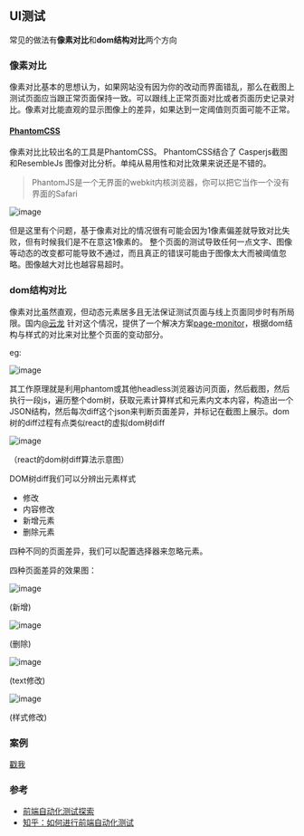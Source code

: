 
## UI测试
常见的做法有**像素对比**和**dom结构对比**两个方向

### 像素对比

像素对比基本的思想认为，如果网站没有因为你的改动而界面错乱，那么在截图上测试页面应当跟正常页面保持一致。可以跟线上正常页面对比或者页面历史记录对比。像素对比能直观的显示图像上的差异，如果达到一定阈值则页面可能不正常。

#### [PhantomCSS](https://github.com/Huddle/PhantomCSS)
像素对比比较出名的工具是PhantomCSS。 PhantomCSS结合了 Casperjs截图和ResembleJs 图像对比分析。单纯从易用性和对比效果来说还是不错的。

> PhantomJS是一个无界面的webkit内核浏览器，你可以把它当作一个没有界面的Safari

![image](http://fex.baidu.com/img/front-end-test/diff.png)

 但是这里有个问题，基于像素对比的情况很有可能会因为1像素偏差就导致对比失败，但有时候我们是不在意这1像素的。 整个页面的测试导致任何一点文字、图像等动态的改变都可能导致不通过，而且真正的错误可能由于图像太大而被阈值忽略。图像越大对比也越容易超时。

### dom结构对比

像素对比虽然直观，但动态元素居多且无法保证测试页面与线上页面同步时有所局限。国内[@云龙](https://github.com/fouber) 针对这个情况，提供了一个解决方案[page-monitor](https://github.com/fouber/page-monitor)，根据dom结构与样式的对比来对比整个页面的变动部分。

eg:

![image](http://fex.baidu.com/img/front-end-test/pagemonitor.png)

其工作原理就是利用phantom或其他headless浏览器访问页面，然后截图，然后执行一段js，遍历整个dom树，获取元素计算样式和元素内文本内容，构造出一个JSON结构，然后每次diff这个json来判断页面差异，并标记在截图上展示。dom树的diff过程有点类似react的虚拟dom树diff


![image](https://pic1.zhimg.com/09918f07833307ba8aa048cc0dfc0d88_b.jpg)

（react的dom树diff算法示意图）

DOM树diff我们可以分辨出元素样式

 + 修改
 + 内容修改
 + 新增元素
 + 删除元素
 
 四种不同的页面差异，我们可以配置选择器来忽略元素。
 
 四种页面差异的效果图：

 ![image](https://pic3.zhimg.com/ade3e3c68f4138355841d4dd39d5ee6a_b.jpg)
 
(新增)

 ![image](https://pic4.zhimg.com/8a92b15d9f6e0662c245c0d4c02fa957_b.jpg)
 
(删除)

 ![image](https://pic4.zhimg.com/4025954fd93cde9fda41a492c47bba83_b.jpg)
 
(text修改)
 
 ![image](https://pic4.zhimg.com/108970b55c63dc9aed5ff99fffaff2a3_b.jpg)
 
(样式修改)
 

### 案例
[戳我](./ui/readme.md)

### 参考

 + [前端自动化测试探索](http://fex.baidu.com/blog/2015/07/front-end-test/)
 + [知乎：如何进行前端自动化测试](https://www.zhihu.com/question/29922082)